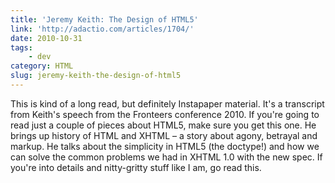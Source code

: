 ```yaml
---
title: 'Jeremy Keith: The Design of HTML5'
link: 'http://adactio.com/articles/1704/'
date: 2010-10-31
tags:
    - dev
category: HTML
slug: jeremy-keith-the-design-of-html5
---
```


This is kind of a long read, but definitely Instapaper material. It's a transcript from Keith's
speech from the Fronteers conference 2010. If you're going to read just a couple of pieces about
HTML5, make sure you get this one. He brings up history of HTML and XHTML – a story about agony,
betrayal and markup. He talks about the simplicity in HTML5 (the doctype!) and how we can solve the
common problems we had in XHTML 1.0 with the new spec. If you're into details and nitty-gritty stuff
like I am, go read this.
